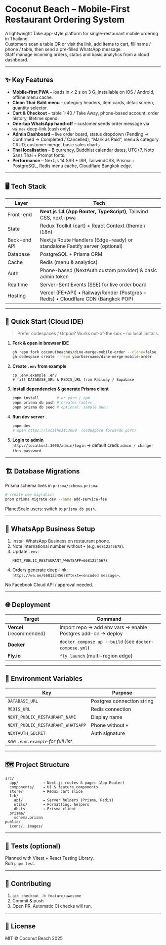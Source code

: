 # Coconut Beach – Mobile-First Restaurant Ordering System  

A lightweight Take.app-style platform for single-restaurant mobile ordering in Thailand.  
Customers scan a table QR or visit the link, add items to cart, fill name / phone / table, then send a pre-filled WhatsApp message.  
Staff manage incoming orders, status and basic analytics from a cloud dashboard.

---

## ✨ Key Features
* **Mobile-first PWA** – loads in &lt; 2 s on 3 G, installable on iOS / Android, offline menu cache.  
* **Clean Thai-Baht menu** – category headers, item cards, detail screen, quantity selector.  
* **Cart & Checkout** – table 1-40 / Take Away, phone-based account, order history, lifetime spend.  
* **One-tap WhatsApp hand-off** – customer sends order message via `wa.me/` deep-link (cash only).  
* **Admin Dashboard** – live order board, status dropdown (Pending → Confirmed → Completed / Cancelled), “Mark as Paid”, menu & category CRUD, customer merge, basic sales charts.  
* **Thai localisation** – ฿ currency, Buddhist calendar dates, UTC+7, Noto Sans Thai + Prompt fonts.  
* **Performance** – Next.js 14 SSR + ISR, TailwindCSS, Prisma + PostgreSQL, Redis menu cache, Cloudflare Bangkok edge.

---

## 🖥️ Tech Stack
| Layer | Tech |
|-------|------|
| Front-end | **Next.js 14 (App Router, TypeScript)**, Tailwind CSS, next-pwa |
| State | Redux Toolkit (cart) + React Context (theme / i18n) |
| Back-end API | Next.js Route Handlers (Edge-ready) or standalone Fastify server (optional) |
| Database | PostgreSQL + Prisma ORM |
| Cache | Redis (menu & analytics) |
| Auth | Phone-based (NextAuth custom provider) & basic admin token |
| Realtime | Server-Sent Events (SSE) for live order board |
| Hosting | Vercel (FE+API) • Railway/Render (Postgres + Redis) • Cloudflare CDN (Bangkok POP) |

---

## 🚀 Quick Start (Cloud IDE)

> Prefer codespaces / Gitpod? Works out-of-the-box – no local installs.

1. **Fork & open in browser IDE**  
   ```bash
   gh repo fork coconutbeaches/dine-merge-mobile-order --clone=false
   gh codespace create --repo yourUsername/dine-merge-mobile-order
   ```
2. **Create `.env` from example**  
   ```
   cp .env.example .env
   # fill DATABASE_URL & REDIS_URL from Railway / Supabase
   ```
3. **Install dependencies & generate Prisma client**  
   ```bash
   pnpm install        # or yarn / npm
   pnpm prisma db push # creates tables
   pnpm prisma db seed # optional: sample menu
   ```
4. **Run dev server**  
   ```bash
   pnpm dev
   # open https://localhost:3000  (codespace forwards port)
   ```
5. **Login to admin**  
   `http://localhost:3000/admin/login` → default creds `admin / change-this-password`.

---

## 🏗️ Database Migrations

Prisma schema lives in `prisma/schema.prisma`.

```bash
# create new migration
pnpm prisma migrate dev --name add-service-fee
```

PlanetScale users: switch to `prisma db push`.

---

## 📱 WhatsApp Business Setup
1. Install WhatsApp Business on restaurant phone.  
2. Note international number without `+` (e.g. `66812345678`).  
3. Update `.env`:  
   ```
   NEXT_PUBLIC_RESTAURANT_WHATSAPP=66812345678
   ```  
4. Orders generate deep-link:  
   `https://wa.me/66812345678?text=<encoded message>`.

No Facebook Cloud API / approval needed.

---

## 🌐 Deployment

| Target | Command |
|--------|---------|
| **Vercel** (recommended) | import repo → add env vars → enable Postgres add-on → deploy |
| **Docker** | `docker compose up --build` (see `docker-compose.yml`) |
| **Fly.io** | `fly launch` (multi-region edge) |

---

## 🔑 Environment Variables

| Key | Purpose |
|-----|---------|
| `DATABASE_URL` | Postgres connection string |
| `REDIS_URL` | Redis connection |
| `NEXT_PUBLIC_RESTAURANT_NAME` | Display name |
| `NEXT_PUBLIC_RESTAURANT_WHATSAPP` | Phone without `+` |
| `NEXTAUTH_SECRET` | Auth signature |
| _see `.env.example` for full list_ |

---

## 🗺️ Project Structure
```
src/
  app/           → Next.js routes & pages (App Router)
  components/    → UI & feature components
  store/         → Redux cart slice
  lib/
    api/         → Server helpers (Prisma, Redis)
    utils/       → Formatting, helpers
    db.ts        → Prisma client
  prisma/
    schema.prisma
public/
  icons/, images/
```

---

## 🧪 Tests (optional)
Planned with Vitest + React Testing Library.  
Run `pnpm test`.

---

## 🤝 Contributing
1. `git checkout -b feature/awesome`
2. Commit & push
3. Open PR. Automatic CI checks will run.

---

## 📄 License
MIT © Coconut Beach 2025

